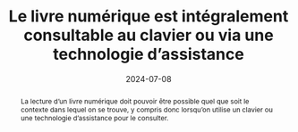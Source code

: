 ---
title: Le livre numérique est intégralement consultable au clavier ou via une technologie d’assistance
abstract: La lecture d’un livre numérique doit pouvoir être possible quel que soit le contexte dans lequel on se trouve, y compris donc lorsqu’on utilise un clavier ou une technologie d’assistance pour le consulter.
categories: ["Navigation"]
agrege: O4161-E053
opquast: '4 161'
indiceebook: '53'
description: "Règle n° 053"
before: "052"
weight: "053"
after: "054"
actif: '1'
layout: rules
date: 2024-07-08
tags: ["Accessibilité", "Utilisabilité"]
objectif: ["Permettre la consultation d’un livre numérique indépendamment du périphérique d'entrée", "Améliorer l’accessibilité des contenus aux lectrices et lecteurs handicapées."]
Meo: ["Fournir un moyen d’accès alternatif pour les éléments interactifs (liens, boutons…) n’utilisant pas les modes d’interaction par défaut"]
Controle: ["Vérifier que les éléments interactifs sont utilisables au clavier"]
epubcheck: 
ace: 
humancheck: true
ReadiumGoToolkit: 
Source: ["Opquast"]
Referentiel: ["EPUB 3 Overview - Reading order&nbsp;: https://w3c.github.io/epub-specs/epub33/overview/#sec-nav","[Web Content Accessibility Guidelines (WCAG) Keyboard Accessible ](https://www.w3.org/TR/WCAG22/#keyboard-accessible)"]
steps: ["Développement", "Fabrication"]
pertinence: "la part d’ebooks trade avec interactions (hyperliens exclus) est infime"
---